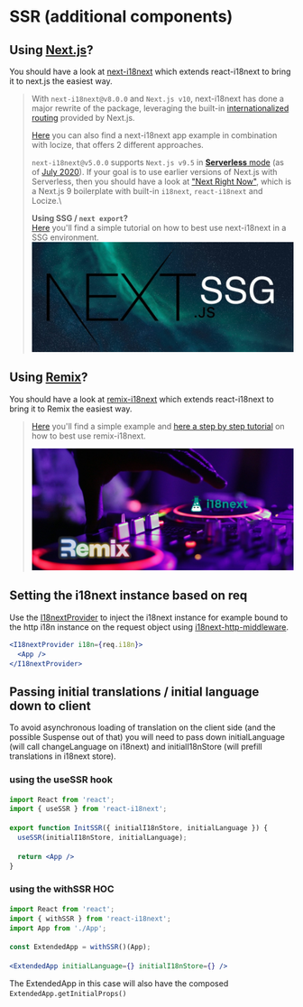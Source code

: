 # SSR (additional components)

## Using [Next.js](https://nextjs.org)?

You should have a look at [next-i18next](https://github.com/isaachinman/next-i18next) which extends react-i18next to bring it to next.js the easiest way.

> With `next-i18next@v8.0.0` and `Next.js v10`, next-i18next has done a major rewrite of the package, leveraging the built-in [internationalized routing](https://nextjs.org/docs/advanced-features/i18n-routing) provided by Next.js.
>
> [Here](https://github.com/locize/next-i18next-locize) you can also find a next-i18next app example in combination with locize, that offers 2 different approaches.
>
> `next-i18next@v5.0.0` supports `Next.js v9.5` in [**Serverless** mode](https://nextjs.org/blog/next-8#serverless-nextjs) (as of [July 2020](https://github.com/isaachinman/next-i18next/issues/274#issuecomment-664616304)). If your goal is to use earlier versions of Next.js with Serverless, then you should have a look at ["Next Right Now"](https://github.com/UnlyEd/next-right-now), which is a Next.js 9 boilerplate with built-in `i18next`, `react-i18next` and Locize.\
>
>
> **Using SSG / `next export`?**\
> [Here](https://dev.to/adrai/static-html-export-with-i18n-compatibility-in-nextjs-8cd) you'll find a simple tutorial on how to best use next-i18next in a SSG environment.\
> [![](../.gitbook/assets/next-ssg.jpeg)](https://dev.to/adrai/static-html-export-with-i18n-compatibility-in-nextjs-8cd)



## Using [Remix](https://remix.run)?

You should have a look at [remix-i18next](https://github.com/sergiodxa/remix-i18next) which extends react-i18next to bring it to Remix the easiest way.

> [Here](https://github.com/locize/locize-remix-i18next-example) you'll find a simple example and [here a step by step tutorial](https://dev.to/adrai/how-to-internationalize-a-remix-application-2bep) on how to best use remix-i18next.
>
> [![](../.gitbook/assets/remix-localization.jpg)](https://dev.to/adrai/how-to-internationalize-a-remix-application-2bep)

## Setting the i18next instance based on req

Use the [I18nextProvider](i18nextprovider.md) to inject the i18next instance for example bound to the http i18n instance on the request object using [i18next-http-middleware](https://github.com/i18next/i18next-http-middleware).

```jsx
<I18nextProvider i18n={req.i18n}>
  <App />
</I18nextProvider>
```

## Passing initial translations / initial language down to client

To avoid asynchronous loading of translation on the client side (and the possible Suspense out of that) you will need to pass down initialLanguage (will call changeLanguage on i18next) and initialI18nStore (will prefill translations in i18next store).

### using the useSSR hook

```jsx
import React from 'react';
import { useSSR } from 'react-i18next';

export function InitSSR({ initialI18nStore, initialLanguage }) {
  useSSR(initialI18nStore, initialLanguage);

  return <App />
}
```

### using the withSSR HOC

```jsx
import React from 'react';
import { withSSR } from 'react-i18next';
import App from './App';

const ExtendedApp = withSSR()(App);

<ExtendedApp initialLanguage={} initialI18nStore={} />
```

The ExtendedApp in this case will also have the composed `ExtendedApp.getInitialProps()`

